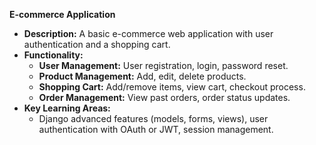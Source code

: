  **E-commerce Application**
   - **Description:** A basic e-commerce web application with user authentication and a shopping cart.
   - **Functionality:**
     - **User Management:** User registration, login, password reset.
     - **Product Management:** Add, edit, delete products.
     - **Shopping Cart:** Add/remove items, view cart, checkout process.
     - **Order Management:** View past orders, order status updates.
   - **Key Learning Areas:** 
     - Django advanced features (models, forms, views), user authentication with OAuth or JWT, session management.